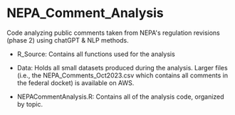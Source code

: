 # NEPA_Comment_Analysis
Code analyzing public comments taken from NEPA's regulation revisions (phase 2) using chatGPT &amp; NLP methods.  

- R_Source: Contains all functions used for the analysis
  
- Data: Holds all small datasets produced during the analysis. Larger files (i.e., the NEPA_Comments_Oct2023.csv which contains all comments in the federal docket) is available on AWS.

- NEPACommentAnalysis.R: Contains all of the analysis code, organized by topic. 
